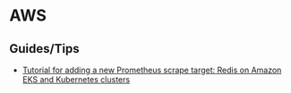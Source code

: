 # AWS

## Guides/Tips

* [Tutorial for adding a new Prometheus scrape target: Redis on Amazon EKS and Kubernetes clusters](https://docs.aws.amazon.com/AmazonCloudWatch/latest/monitoring/ContainerInsights-Prometheus-Setup-redis-eks.html)